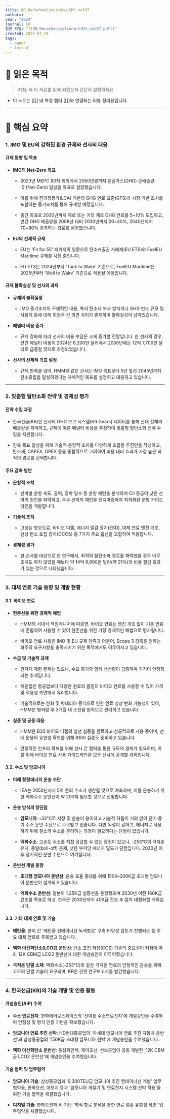 ```yaml
---
title: KR_Decarbonization뉴스레터_vol07
authors: 
year: "2024"
journal: KR
원본 파일: "[[KR_Decarbonization뉴스레터_vol07.pdf]]"
created: 2025-07-19
tags:
  - paper
  - toread
---
```

# 🎯 읽은 목적  
> 지침: 왜 이 자료를 읽게 되었는지 간단히 설명하세요.

- 이 노트는 [[]] 내 특정 챕터 [[]]와 연결되는 리뷰 정리용입니다.  
---

# 🧩 핵심 요약  

### 1. IMO 및 EU의 강화된 환경 규제와 선사의 대응

#### 규제 동향 및 목표

- **IMO의 Net-Zero 목표**
    
    - 2023년 MEPC 80차 회의에서 2050년경까지 온실가스(GHG) 순배출량 '0'(Net-Zero) 달성을 목표로 설정했습니다.
        
    - 이를 위해 전과정평가(LCA) 기반의 GHG 연료 표준(GFS)과 시장 기반 조치를 포함하는 중기조치를 통해 규제할 예정입니다.
        
    - 중간 목표로 2030년까지 제로 또는 거의 제로 GHG 연료를 5~10% 도입하고, 연간 GHG 배출량을 2008년 대비 2030년까지 20~30%, 2040년까지 70~80% 감축하는 경로를 설정했습니다.
        
- **EU의 선제적 규제**
    
    - EU는 'Fit for 55' 패키지의 일환으로 탄소배출권 거래제(EU ETS)와 FuelEU Maritime 규제를 시행 중입니다.
        
    - EU ETS는 2024년부터 'Tank to Wake' 기준으로, FuelEU Maritime은 2025년부터 'Well to Wake' 기준으로 적용될 예정입니다.
        

#### 규제 불확실성 및 선사의 과제

- **규제의 불확실성**
    
    - IMO 중기조치의 구체적인 내용, 특히 탄소세 부과 방식이나 GHG 펀드 규모 및 사용처 등에 대해 회원국 간 의견 차이가 존재하여 불확실성이 남아있습니다.
        
- **페널티 비용 증가**
    
    - 규제 강화에 따라 선사의 비용 부담은 크게 증가할 전망입니다. 한 선사의 경우, 연간 페널티 비용이 2024년 6,200만 달러에서 2050년에는 12억 7,700만 달러로 급증할 것으로 추정되었습니다.
        
- **선사의 선제적 목표 설정**
    
    - 규제 만족을 넘어, HMM과 같은 선사는 IMO 목표보다 5년 앞선 2045년까지 탄소중립을 달성하겠다는 자체적인 목표를 설정하고 대응하고 있습니다.
        

---

### 2. 맞춤형 탈탄소화 전략 및 경제성 평가

#### 전략 수립 과정

- 한국선급(KR)은 선사의 GHG 보고 시스템(KR Gears) 데이터를 통해 선대 전체의 배출량을 파악하고, 규제에 따른 페널티 비용을 추정하여 맞춤형 탈탄소화 전략 수립을 지원합니다.
    
- 감축 목표 달성을 위해 기술적·운항적 조치를 다양하게 조합한 추진안을 작성하고, 탄소세, CAPEX, OPEX 등을 종합적으로 고려하여 비용 대비 효과가 가장 높은 최적의 경로를 선택합니다.
    

#### 주요 감축 방안

- **운항적 조치**
    
    - 선박별 운항 속도, 출력, 정박 일수 등 운항 패턴을 분석하여 CII 등급이 낮은 선박의 원인을 파악하고, 우수 선박의 패턴을 벤치마킹하여 최적화된 운항 가이드라인을 개발합니다.
        
- **기술적 조치**
    
    - 고성능 방오도료, 바이오 디젤, 에너지 절감 장치(ESD), 대체 연료 엔진 개조, 선상 탄소 포집 장치(OCCS) 등 7가지 주요 옵션을 조합하여 적용합니다.
        
- **경제성 평가**
    
    - 한 선사를 대상으로 한 연구에서, 최적의 탈탄소화 경로를 채택했을 경우 아무 조치도 하지 않았을 때보다 약 14억 6,800만 달러(약 21%)의 비용 절감 효과가 있는 것으로 나타났습니다.
        

---

### 3. 대체 연료 기술 동향 및 개발 현황

#### 3.1. 바이오 연료

- **현존선을 위한 경제적 해법**
    
    - HMM의 서대식 책임매니저에 따르면, 바이오 연료는 엔진 개조 없이 기존 연료에 혼합하여 사용할 수 있어 현존선을 위한 가장 경제적인 해법으로 평가됩니다.
        
    - 바이오 연료 사용은 IMO 및 EU 규제 만족과 더불어, Scope 3 감축을 원하는 화주의 요구사항을 충족시키기 위한 목적에서도 이루어지고 있습니다.
        
- **수급 및 기술적 과제**
    
    - 원자재 제한 문제는 있으나, 수요 증가와 함께 생산량이 급증하며 가격이 안정화되는 추세입니다.
        
    - 해운업은 항공업보다 다양한 원료와 품질의 바이오 연료를 사용할 수 있어 가격 및 적용성 측면에서 유리합니다.
        
    - 기술적으로는 산화 및 박테리아 증식으로 인한 연료 성상 변화 가능성이 있어, HMM은 벙커링 후 3개월 내 소진을 원칙으로 관리하고 있습니다.
        
- **실증 및 공동 대응**
    
    - HMM은 B30 바이오 디젤의 실선 실증을 완료하고 성공적으로 사용 중이며, 선대 운용의 유연성 확보를 위해 B100 실증도 준비하고 있습니다.
        
    - 안정적인 인프라 확보를 위해 선사 간 협력을 통한 규모의 경제가 필요하며, 이를 위해 바이오 연료 사용 가이드라인을 모든 선사에 공개할 계획입니다.
        

#### 3.2. 수소 및 암모니아

- **미래 청정에너지 운송 수단**
    
    - IEA는 2050년까지 5억 톤의 수소가 생산될 것으로 예측하며, 이를 운송하기 위한 액화수소 운반선이 약 200척 필요할 것으로 전망합니다.
        
- **운송 방식의 장단점**
    
    - **암모니아**: -33℃로 저장 및 운송이 용이하고 기술적 허들이 거의 없어 단기·중기 수소 운반 수단으로 주목받고 있습니다. 다만 독성이 강하고, 에너지로 사용하기 위해 질소와 수소를 분리하는 과정이 필요하다는 단점이 있습니다.
        
    - **액화수소**: 고순도 수소를 직접 공급할 수 있는 장점이 있으나, -253℃의 극저온 유지, 증발(boil-off) 문제, 낮은 부피당 에너지 밀도가 단점입니다. 2030년 이후 장기적인 운반 수단으로 여겨집니다.
        
- **운반선 개발 동향**
    
    - **초대형 암모니아 운반선**: 운송 효율 증대를 위해 150K~200K급 초대형 암모니아 운반선이 설계되고 있습니다.
        
    - **액화수소 운반선**: 일본이 1.25K급 실증선을 운항했으며 2030년 이전 160K급 건조를 목표로 하고, 한국은 2030년까지 40K급 건조 후 점차 대형화할 계획입니다.
        

#### 3.3. 기타 대체 연료 및 기술

- **메탄올**: 한미 간 '메탄올 컨테이너선 녹색항로' 구축 타당성 검토가 진행되는 등 주요 대체 연료로 주목받고 있습니다.
    
- **액화 이산화탄소(LCO2) 운반선**: 탄소 포집·저장(CCS) 기술의 중요성이 커짐에 따라 12K CBM급 LCO2 운반선에 대한 개념승인이 이루어졌습니다.
    
- **극저온 단열 소재**: 액화수소(-253℃)와 같은 극저온 연료의 안정적인 운송을 위해 고도의 단열 기술이 요구되며, KR은 관련 연구보고서를 발간했습니다.
    

---

### 4. 한국선급(KR)의 기술 개발 및 인증 활동

#### 개념승인(AIP) 수여

- **수소 연료전지**: 한화에어로스페이스의 '선박용 수소연료전지'에 개념승인을 수여하여 안정성 및 형식 인증 기반을 확보했습니다.
    
- **암모니아 연료 추진 선박**: HD현대중공업의 '차세대 암모니아 연료 추진 자동차 운반선'과 삼성중공업의 '150K급 초대형 암모니아 선박'에 개념승인을 수여했습니다.
    
- **액화 이산화탄소 운반선**: 동성화인텍, 케이조선, 선보공업이 공동 개발한 '12K CBM급 LCO2 운반선'에 개념승인을 수여했습니다.
    

#### 기술 협력 및 업무협약

- **암모니아 기술**: 삼성중공업과 '9,300TEU급 암모니아 추진 컨테이너선 개발' 업무협약을, 한화오션, 아모지 등과 '암모니아 개질기 및 연료전지 시스템 선박 적용'을 위한 기술 협약을 체결했습니다.
    
- **디지털 기술**: 한화오션과 AI 기반 '최적 항로 분석을 통한 연료 절감 유효성 확인' 업무협약을 체결했습니다.












